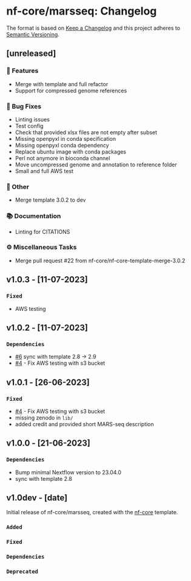 # nf-core/marsseq: Changelog

The format is based on [Keep a Changelog](https://keepachangelog.com/en/1.0.0/)
and this project adheres to [Semantic Versioning](https://semver.org/spec/v2.0.0.html).

## [unreleased]

### 🚀 Features

- Merge with template and full refactor
- Support for compressed genome references

### 🐛 Bug Fixes

- Linting issues
- Test config
- Check that provided xlsx files are not empty after subset
- Missing openpyxl in conda specification
- Missing openpyxl conda dependency
- Replace ubuntu image with conda packages
- Perl not anymore in bioconda channel
- Move uncompressed genome and annotation to reference folder
- Small and full AWS test

### 💼 Other

- Merge template 3.0.2 to dev

### 📚 Documentation

- Linting for CITATIONS

### ⚙️ Miscellaneous Tasks

- Merge pull request #22 from nf-core/nf-core-template-merge-3.0.2

## v1.0.3 - [11-07-2023]

### `Fixed`

- AWS testing

## v1.0.2 - [11-07-2023]

### `Dependencies`

- [#6](https://github.com/nf-core/marsseq/pull/6) sync with template 2.8 -> 2.9
- [#4](https://github.com/nf-core/marsseq/issues/4) - Fix AWS testing with s3 bucket

## v1.0.1 - [26-06-2023]

### `Fixed`

- [#4](https://github.com/nf-core/marsseq/issues/4) - Fix AWS testing with s3 bucket
- missing zenodo in `lib/`
- added credit and provided short MARS-seq description

## v1.0.0 - [21-06-2023]

### `Dependencies`

- Bump minimal Nextflow version to 23.04.0
- sync with template 2.8

## v1.0dev - [date]

Initial release of nf-core/marsseq, created with the [nf-core](https://nf-co.re/) template.

### `Added`

### `Fixed`

### `Dependencies`

### `Deprecated`
